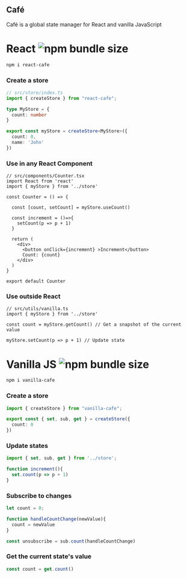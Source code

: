 ## Café

Café is a global state manager for React and vanilla JavaScript

# React ![npm bundle size](https://img.shields.io/bundlephobia/minzip/react-cafe)

```bash
npm i react-cafe
```

### Create a store
```ts
// src/store/index.ts
import { createStore } from "react-cafe";

type MyStore = {
  count: number
}

export const myStore = createStore<MyStore>({
  count: 0,
  name: 'John'
})
```

### Use in any React Component
```tsx
// src/components/Counter.tsx
import React from 'react'
import { myStore } from '../store'

const Counter = () => {

  const [count, setCount] = myStore.useCount()

  const increment = ()=>{
    setCount(p => p + 1)
  }

  return (
    <div>
      <button onClick={increment} >Increment</button>
      Count: {count}
    </div>
  )
}

export default Counter
```
### Use outside React
```tsx
// src/utils/vanilla.ts
import { myStore } from '../store'

const count = myStore.getCount() // Get a snapshot of the current value

myStore.setCount(p => p + 1) // Update state

```

# Vanilla JS ![npm bundle size](https://img.shields.io/bundlephobia/minzip/vanilla-cafe)

```bash
npm i vanilla-cafe
```
### Create a store
```ts
import { createStore } from "vanilla-cafe";

export const { set, sub, get } = createStore({
  count: 0
})
```
### Update states
```ts
import { set, sub, get } from '../store';

function increment(){
  set.count(p => p + 1)
}
```
### Subscribe to changes
```ts
let count = 0;

function handleCountChange(newValue){
  count = newValue
}

const unsubscribe = sub.count(handleCountChange)
```
### Get the current state's value
```ts
const count = get.count()
```
